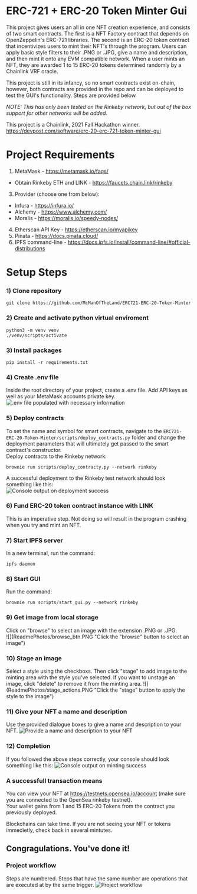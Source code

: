 # ERC-721 + ERC-20 Token Minter Gui
This project gives users an all in one NFT creation experience, and consists of two smart contracts. The first is a NFT Factory contract that depends on OpenZeppelin's ERC-721 libraries. The second is an ERC-20 token contract that incentivizes users to mint their NFT's through the program. Users can apply basic style filters to their .PNG or .JPG, give a name and description, and then mint it onto any EVM compatible network. When a user mints an NFT, they are awarded 1 to 15 ERC-20 tokens determined randomly by a Chainlink VRF oracle.

This project is still in its infancy, so no smart contracts exist on-chain, however, both contracts are provided in the repo and can be deployed to test the GUI's functionality. Steps are provided below.<br>

*NOTE: This has only been tested on the Rinkeby network, but out of the box support for other networks will be added.* 

This project is a Chainlink, 2021 Fall Hackathon winner. https://devpost.com/software/erc-20-erc-721-token-minter-gui


# Project Requirements <br>
1) MetaMask - https://metamask.io/faqs/ <br> 
 - Obtain Rinkeby ETH and LINK - https://faucets.chain.link/rinkeby <br>
3) Provider (choose one from below): <br> 
 - Infura - https://infura.io/ <br>
 - Alchemy - https://www.alchemy.com/ <br>
 - Moralis - https://moralis.io/speedy-nodes/ <br> 
4) Etherscan API Key - https://etherscan.io/myapikey <br>
5)  Pinata - https://docs.pinata.cloud/
6)  IPFS command-line - https://docs.ipfs.io/install/command-line/#official-distributions

# Setup Steps <br>

### 1) Clone repository <br>
~~~
git clone https://github.com/McManOfTheLand/ERC721-ERC-20-Token-Minter
~~~
### 2)  Create and activate python virtual enviroment <br>
~~~
python3 -m venv venv
./venv/scripts/activate
~~~
### 3)  Install packages <br>
~~~
pip install -r requirements.txt
~~~

### 4) Create .env file <br>
Inside the root directory of your project, create a .env file. Add API keys as well as your MetaMask accounts private key.
![](ReadmePhotos/env_setup.PNG ".env file populated with necessary information")
 
### 5) Deploy contracts <br>
To set the name and symbol for smart contracts, navigate to the `ERC721-ERC-20-Token-Minter/scripts/deploy_contracts.py` folder and change the deployment parameters that will ultimately get passed to the smart contract's constructor. <br>
Deploy contracts to the Rinkeby network:
~~~
brownie run scripts/deploy_contracty.py --network rinkeby
~~~
A successful deployment to the Rinkeby test network should look something like this: <br>
![](ReadmePhotos/deployment_success.png "Console output on deployment success") <br>
### 6) Fund ERC-20 token contract instance with LINK<br>
This is an imperative step. Not doing so will result in the program crashing when you try and mint an NFT. <br> 
### 7) Start IPFS server <br>
In a new terminal, run the command: <br>
~~~
ipfs daemon
~~~
### 8) Start GUI <br> 
Run the command: <br>
~~~
brownie run scripts/start_gui.py --network rinkeby
~~~
### 9) Get image from local storage <br> 
Click on "browse" to select an image with the extension .PNG or .JPG. <br>
![](ReadmePhotos/browse_btn.PNG "Click the "browse" button to select an image") <br>
### 10) Stage an image <br> 
Select a style using the checkboxs. Then click "stage" to add image to the minting area with the style you've selected. If you want to unstage an image, click "delete" to remove it from the minting area.
![](ReadmePhotos/stage_actions.PNG "Click the "stage" button to apply the style to the image") <br>
### 11) Give your NFT a name and description <br>
Use the provided dialogue boxes to give a name and description to your NFT.
![](ReadmePhotos/mint_actions.PNG "Provide a name and description to your NFT")<br>
### 12) Completion 
If you followed the above steps correctly, your console should look something like this:
![](ReadmePhotos/mint_success.PNG "Console output on minting success")

### A successfull transaction means <br>
You can view your NFT at https://testnets.opensea.io/account (make sure you are connected to the OpenSea rinkeby testnet). <br>
Your wallet gains from 1 and 15 ERC-20 Tokens from the contract you previously deployed.

Blockchains can take time. If you are not seeing your NFT or tokens immedietly, check back in several mintutes.
## Congragulations. You've done it!

### Project workflow <br>
Steps are numbered. Steps that have the same number are operations that are executed at by the same trigger.
![](ReadmePhotos/flowchart.png "Project workflow")


